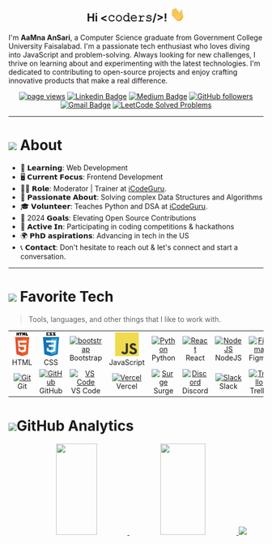 <h2 align="center"> Hi &lt;𝚌𝚘𝚍𝚎𝚛𝚜/&gt;! <img src="https://raw.githubusercontent.com/ABSphreak/ABSphreak/master/gifs/Hi.gif" width="30px"> </h2>

<!-- # <img src="https://github.com/TheDudeThatCode/TheDudeThatCode/blob/master/Assets/Hi.gif" width="29px"> Hello world!&nbsp;<img src="https://github.com/TheDudeThatCode/TheDudeThatCode/blob/master/Assets/Earth.gif" width="24px"> -->

I'm **AaMna AnSari**, a Computer Science graduate from Government College University Faisalabad. I'm a passionate tech enthusiast who loves diving into JavaScript and problem-solving. Always looking for new challenges, I thrive on learning about and experimenting with the latest technologies. I'm dedicated to contributing to open-source projects and enjoy crafting innovative products that make a real difference.

<!--[![Twitter Badge](https://img.shields.io/badge/-@sakshamtaneja-1ca0f1?style=flat-square&labelColor=1ca0f1&logo=twitter&logoColor=white&link=https://twitter.com/sakshamtaneja00)](https://twitter.com/sakshamtaneja00) -->
<div align="center">

[![page views](https://komarev.com/ghpvc/?username=aamna-ansari&color=ff3377)](https://github.com/aamna-ansari/)
[![Linkedin Badge](https://img.shields.io/badge/-aamnansari-blue?style=flat-square&logo=Linkedin&logoColor=white&link=https://www.linkedin.com/in/aamnansari/)](https://www.linkedin.com/in/aamnansari/)
[![Medium Badge](https://img.shields.io/badge/-@aamnansari-6f1727?style=flat-square&labelColor=000000&logo=Medium&link=https://medium.com/@aamnansari)](https://medium.com/@aamnansari/)
[![GitHub followers](https://img.shields.io/github/followers/aamna-ansari?label=Follow&style=social)](https://github.com/aamna-ansari/)
[![Gmail Badge](https://img.shields.io/badge/-aamnansari29@gmail.com-c14438?style=flat-square&logo=Gmail&logoColor=white&link=mailto:aamnansari29@gmail.com)](mailto:aamnansari29@gmail.com)
[![LeetCode Solved Problems](https://img.shields.io/badge/dynamic/json?style=flat-square&labelColor=black&color=%23ffa116&label=Solved&query=solved&url=https%3A%2F%2Fleetcode-badge.vercel.app%2Fapi%2Fusers%2Faamna_ansari&logo=leetcode&logoColor=yellow)](https://leetcode.com/u/aamna_ansari/)

</div>

---
     
<!-- <h1 align="left"> <img src="https://user-images.githubusercontent.com/74038190/216649417-9acc58df-9186-4132-ad43-819a57babb67.gif" width="50px"> About </h1> -->
<h1 align="left"> <img src="https://user-images.githubusercontent.com/74038190/216656959-bdd9b5f2-9fc8-438e-bbf3-3674c39ec746.gif" width="70px"> About </h1>
  
- 📘  𝗟𝗲𝗮𝗿𝗻𝗶𝗻𝗴: Web Development
- 🖥️ 𝗖𝘂𝗿𝗿𝗲𝗻𝘁 𝗙𝗼𝗰𝘂𝘀: Frontend Development
- 👨‍🏫 𝗥𝗼𝗹𝗲: Moderator | Trainer at <a href="https://www.icode.guru/" target="_blank">iCodeGuru</a>.
- 🧠 𝗣𝗮𝘀𝘀𝗶𝗼𝗻𝗮𝘁𝗲 𝗔𝗯𝗼𝘂𝘁: Solving complex Data Structures and Algorithms
- 🎓 𝗩𝗼𝗹𝘂𝗻𝘁𝗲𝗲𝗿: Teaches Python and DSA at <a href="https://www.icode.guru/" target="_blank">iCodeGuru</a>.
- 🥅 2024 𝗚𝗼𝗮𝗹𝘀: Elevating Open Source Contributions
- 🚀 𝗔𝗰𝘁𝗶𝘃𝗲 𝗜𝗻: Participating in coding competitions & hackathons
- 🌍 𝗣𝗵𝗗 𝗮𝘀𝗽𝗶𝗿𝗮𝘁𝗶𝗼𝗻𝘀: Advancing in tech in the US
- 📞 𝗖𝗼𝗻𝘁𝗮𝗰𝘁: Don't hesitate to reach out & let's connect and start a conversation.

--- 
<h1 align="left"> <img src="https://user-images.githubusercontent.com/74038190/212284087-bbe7e430-757e-4901-90bf-4cd2ce3e1852.gif" width="35px"> Favorite Tech</h1>

> Tools, languages, and other things that I like to work with.

<table>
  <tr>
    <td align="center" width="96">
      <a href="#macropower-tech"> <img src="https://raw.githubusercontent.com/devicons/devicon/master/icons/html5/html5-original-wordmark.svg" alt="html5" width="48" height="48" />
      </a>
      <br>HTML
    </td>
    <td align="center" width="96">
      <a href="#macropower-tech"> <img src="https://raw.githubusercontent.com/devicons/devicon/master/icons/css3/css3-original-wordmark.svg" alt="css3" width="48" height="48" />
      </a>
      <br>CSS
    </td>
    <td align="center" width="96">
      <a href="#macropower-tech"><img src="https://user-images.githubusercontent.com/25181517/183898054-b3d693d4-dafb-4808-a509-bab54cf5de34.png" alt="bootstrap"  width="48" height="48"  />
      </a>
      <br>Bootstrap
    </td>
    <td align="center" width="96">
      <a href="#macropower-tech"><img src="https://raw.githubusercontent.com/devicons/devicon/master/icons/javascript/javascript-original.svg"  alt="JavaScript"  width="48" height="48" />
      </a>
      <br>JavaScript
    </td>
    <td align="center" width="96">
      <a href="#macropower-tech"><img src="https://www.vectorlogo.zone/logos/python/python-icon.svg"  alt="Python"  width="48" height="48" />
      </a>
      <br>Python
    </td>
    <td align="center" width="96">
      <a href="#macropower-tech"><img src="https://www.vectorlogo.zone/logos/reactjs/reactjs-icon.svg"  alt="React"  width="48" height="48" />
      </a>
      <br>React
    </td>
    <td align="center" width="96">
      <a href="#macropower-tech"><img src="https://www.vectorlogo.zone/logos/nodejs/nodejs-icon.svg" alt="NodeJS" width="48" height="48" />
      </a>
      <br>NodeJS
    </td>
    <td align="center" width="96">
      <a href="#macropower-tech"><img src="https://www.vectorlogo.zone/logos/figma/figma-icon.svg" alt="Figma" width="48" height="48" />
      </a>
      <br>Figma
    </td>
    <td align="center" width="96">
      <a href="#macropower-tech"><img src="https://www.vectorlogo.zone/logos/firebase/firebase-icon.svg" alt="Firebase" width="48" height="48" />
      </a>
      <br>Firebase
    </td>
    <td align="center" width="96">
      <a href="#macropower-tech"><img src="https://www.vectorlogo.zone/logos/netlify/netlify-icon.svg" alt="Netlify" width="48" height="48" />
      </a>
      <br>Netlify
    </td>
  </tr>
  <tr>
    <td align="center" width="96">
      <a href="#macropower-tech"><img src="https://www.vectorlogo.zone/logos/git-scm/git-scm-icon.svg" alt="Git" width="48" height="48" />
      </a>
      <br>Git
    </td>
    <td align="center" width="96">
      <a href="#macropower-tech"><img src="https://www.vectorlogo.zone/logos/github/github-tile.svg" alt="GitHub" width="48" height="48" />
      </a>
      <br>GitHub
    </td>
    <td align="center" width="96">
      <a href="#macropower-tech"><img src="https://www.vectorlogo.zone/logos/visualstudio_code/visualstudio_code-icon.svg" alt="VS Code" width="48" height="48" />
      </a>
      <br>VS Code
    </td>
    <td align="center" width="96">
      <a href="#macropower-tech"><img src="https://www.vectorlogo.zone/logos/vercel/vercel-icon.svg" alt="Vercel" width="48" height="48" />
      </a>
      <br>Vercel
    </td>
    <td align="center" width="96">
      <a href="#macropower-tech"><img src="https://www.vectorlogo.zone/logos/surgesh/surgesh-icon.svg" alt="Surge" width="48" height="48" />
      </a>
      <br>Surge
    </td>
    <td align="center" width="96">
      <a href="#macropower-tech"><img src="https://www.vectorlogo.zone/logos/discord/discord-tile.svg" alt="Discord" width="48" height="48" />
      </a>
      <br>Discord
    </td>
    <td align="center" width="96">
      <a href="#macropower-tech"><img src="https://www.vectorlogo.zone/logos/slack/slack-icon.svg" alt="Slack" width="48" height="48" />
      </a>
      <br>Slack
    </td>
    <td align="center" width="96">
      <a href="#macropower-tech"><img src="https://www.vectorlogo.zone/logos/trello/trello-icon.svg" alt="Trello" width="48" height="48" />
      </a>
      <br>Trello
    </td>
    <td align="center" width="96">
      <a href="#macropower-tech"><img src="https://www.vectorlogo.zone/logos/canva/canva-icon.svg" alt="Canva" width="48" height="48" />
      </a>
      <br>Canva
    </td>
    <td align="center" width="96">
      <a href="#macropower-tech"><img src="https://www.vectorlogo.zone/logos/getpostman/getpostman-icon.svg" alt="Postman" width="48" height="48" />
      </a>
      <br>Postman
    </td>
  </tr>
</table>


<!-- <h1><img src="https://i.pinimg.com/originals/65/c4/f4/65c4f452571be1261e9c623f7da488ac.gif" width="45px"> GitHub Analytics </h1> --> 
<h1><img src="https://media.giphy.com/media/iY8CRBdQXODJSCERIr/giphy.gif" width="50px">GitHub Analytics </h1>


<p align="center">
    <a href="https://github.com/AaMna-AnSari">
          <img height="180em" width="40%" src="https://github-readme-stats-git-masterrstaa-rickstaa.vercel.app/api?username=AaMna-AnSari&show_icons=true&theme=radical&include_all_commits=true&count_private=true&"/> 
          <img height="180em" width="42%" src="https://github-readme-stats-eight-theta.vercel.app/api/top-langs/?username=AaMna-AnSari&layout=compact&langs_count=8&theme=radical&"/>
     </a> 
<!--      <img width="82%" src="https://github-readme-streak-stats.herokuapp.com/?user=AaMna-AnSari&show_icons=true&locale=en&layout=demo&theme=dracula&hide_border=true"/> -->
     <img width="82%" src="https://github-readme-streak-stats.herokuapp.com/?user=AaMna-AnSari&show_icons=true&locale=en&layout=demo&theme=radical&"/>
</p>
</p>

 
